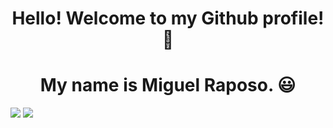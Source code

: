 <p align="center">
	<h1 align="center"> Hello! Welcome to my Github profile! 👋</h1>
	<h1 align="center"> My name is Miguel Raposo. 😃</h1>
</p>

<!--
**Nydrus/Nydrus** is a ✨ _special_ ✨ repository because its `README.md` (this file) appears on your GitHub profile.


- 🏗️ I’m currently learning how to develop an Airlines-Management-System using Java Core, Swing, JDBC and MySQL.
- 📫 How to reach me: ...
- 😄 Pronouns: ...
- ⚡ Fun fact: ...
-->
<div> 
  <a href = "mailto:miguel.p.raposo89@gmail.com"><img src="https://img.shields.io/badge/-Gmail-%23333?style=for-the-badge&logo=gmail&logoColor=white" target="_blank"></a>
  <a href="https://www.linkedin.com/in/miguel-pires-raposo" target="_blank"><img src="https://img.shields.io/badge/-LinkedIn-%230077B5?style=for-the-badge&logo=linkedin&logoColor=white" target="_blank"></a> 
</div>
